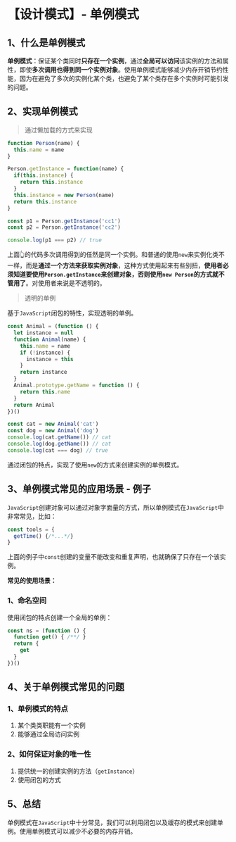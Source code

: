 # 【设计模式】- 单例模式

## 1、什么是单例模式

**单例模式**：保证某个类同时**只存在一个实例**，通过**全局可以访问**该实例的方法和属性，即使**多次调用也得到同一个实例对象**。使用单例模式能够减少内存开销节约性能，因为在避免了多次的实例化某个类，也避免了某个类存在多个实例时可能引发的问题。

## 2、实现单例模式

> 通过懒加载的方式来实现

```js
function Person(name) {
  this.name = name
}

Person.getInstance = function(name) {
  if(this.instance) {
    return this.instance
  }
  this.instance = new Person(name)
  return this.instance
}

const p1 = Person.getInstance('cc1')
const p2 = Person.getInstance('cc2')

console.log(p1 === p2) // true
```
上面👆的代码多次调用得到的任然是同一个实例。和普通的使用`new`来实例化类不一样，而是**通过一个方法来获取实例对象**，这种方式使用起来有些别扭，**使用者必须知道要使用`Person.getInstance`来创建对象，否则使用`new Person`的方式就不管用了**。对使用者来说是不透明的。

> 透明的单例

基于`JavaScript`闭包的特性，实现透明的单例。

```js
const Animal = (function () {
  let instance = null
  function Animal(name) {
    this.name = name
    if (!instance) {
      instance = this
    }
    return instance
  }
  Animal.prototype.getName = function () {
    return this.name
  }
  return Animal
})()

const cat = new Animal('cat')
const dog = new Animal('dog')
console.log(cat.getName()) // cat
console.log(dog.getName()) // cat
console.log(cat === dog) // true
```

通过闭包的特点，实现了使用`new`的方式来创建实例的单例模式。

## 3、单例模式常见的应用场景 - 例子

`JavaScript`创建对象可以通过对象字面量的方式，所以单例模式在`JavaScript`中非常常见，比如：
```js
const tools = {
  getTime() {/*...*/}
}
```

上面的例子中`const`创建的变量不能改变和重复声明，也就确保了只存在一个该实例。

**常见的使用场景：**

### 1、命名空间

使用闭包的特点创建一个全局的单例：

```js
const ns = (function () {
  function get() { /**/ }
  return {
    get
  }
})()
```

## 4、关于单例模式常见的问题

### 1、单例模式的特点
1. 某个类类职能有一个实例
2. 能够通过全局访问实例

### 2、如何保证对象的唯一性
1. 提供统一的创建实例的方法（`getInstance`）
2. 使用闭包的方式

## 5、总结

单例模式在`JavaScript`中十分常见，我们可以利用闭包以及缓存的模式来创建单例。使用单例模式可以减少不必要的内存开销。
